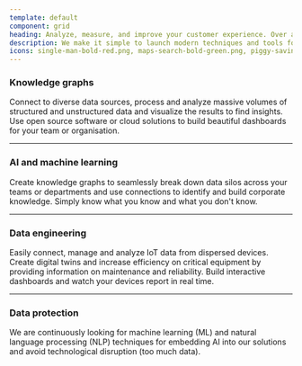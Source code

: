 ```yaml
---
template: default
component: grid
heading: Analyze, measure, and improve your customer experience. Over and over again.
description: We make it simple to launch modern techniques and tools for your team or organisation, whether in the cloud or your premises.
icons: single-man-bold-red.png, maps-search-bold-green.png, piggy-savings-bold-blue.png, house-bold-blue.png, shopping-cart-bold-green.png
---
```


### Knowledge graphs

Connect to diverse data sources, process and analyze massive volumes of structured and unstructured data and visualize the results to find insights. Use open source software or cloud solutions to build beautiful dashboards for your team or organisation.

---

### AI and machine learning

Create knowledge graphs to seamlessly break down data silos across your teams or departments and use connections to identify and build corporate knowledge. Simply know what you know and what you don't know.

---

### Data engineering

Easily connect, manage and analyze IoT data from dispersed devices. Create digital twins and increase efficiency on critical equipment by providing information on maintenance and reliability. Build interactive dashboards and watch your devices report in real time.

---

### Data protection

We are continuously looking for machine learning (ML) and natural language processing (NLP) techniques for embedding AI into our solutions and avoid technological disruption (too much data).
